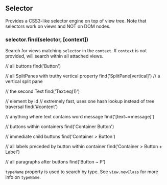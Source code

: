 ## Selector

Provides a CSS3-like selector engine on top of view tree. Note that selectors work
on views and NOT on DOM nodes.

### selector.find(selector, [context])

Search for views matching `selector` in the `context`. If `context` is not
provided, will search within all attached views.

   // all buttons
   find('Button')

   // all SplitPanes with truthy vertical property
   find('SplitPane[vertical]') // a vertical split pane

   // the second Text
   find('Text:eq(1)')

   // element by id
   // extremely fast, uses one hash lookup instead of tree traversal
   find('#content')

   // anything where text contains word message
   find('[text~=message]')
   
   // buttons within containers
   find('Container Button')
   
   // immediate child buttons
   find('Container > Button')
   
   // all labels preceded by button within container
   find('Container > Button + Label')
   
   // all paragraphs after buttons
   find('Button ~ P')

`typeName` property is used to search by type. See `view.newClass` for more
info on `typeName`.